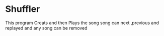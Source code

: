 # Shuffler
This program Creats and then Plays the song
song can next ,previous and replayed 
and any song can be removed

